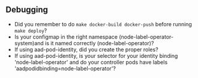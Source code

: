 ## Debugging

- Did you remember to do `make docker-build docker-push` before running `make deploy`?
- Is your configmap in the right namespace (node-label-operator-system)and is it named correctly (node-label-operator)?
- If using aad-pod-identity, did you create the proper roles?
- If using aad-pod-identity, is your selector for your identity binding 'node-label-operator' and do your controller pods have labels 'aadpodidbinding=node-label-operator'?

